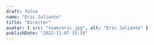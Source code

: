 ```yaml
---
draft: false
name: "Eric Julianto"
title: "Director"
avatar: { src: "team/eric.jpg", alt: "Eric Julianto" }
publishDate: "2022-11-07 15:39"
---
```


